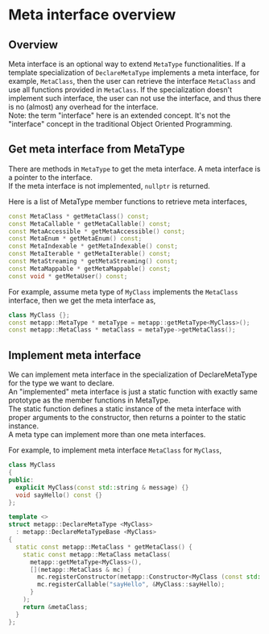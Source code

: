 [//]: # (Auto generated file, don't modify this file.)

# Meta interface overview 

## Overview

Meta interface is an optional way to extend `MetaType` functionalities. If a template specialization of `DeclareMetaType` implements a meta interface, for example, `MetaClass`, then the user can retrieve the interface `MetaClass` and use all functions provided in `MetaClass`. If the specialization doesn't implement such interface, the user can not use the interface, and thus there is no (almost) any overhead for the interface.  
Note: the term "interface" here is an extended concept. It's not the "interface" concept in the traditional Object Oriented Programming.  

## Get meta interface from MetaType

There are methods in `MetaType` to get the meta interface. A meta interface is a pointer to the interface.  
If the meta interface is not implemented, `nullptr` is returned.  

Here is a list of MetaType member functions to retrieve meta interfaces,  
```c++
const MetaClass * getMetaClass() const;
const MetaCallable * getMetaCallable() const;
const MetaAccessible * getMetaAccessible() const;
const MetaEnum * getMetaEnum() const;
const MetaIndexable * getMetaIndexable() const;
const MetaIterable * getMetaIterable() const;
const MetaStreaming * getMetaStreaming() const;
const MetaMappable * getMetaMappable() const;
const void * getMetaUser() const;
```

For example, assume meta type of `MyClass` implements the `MetaClass` interface, then we get the meta interface as,  

```c++
class MyClass {};
const metapp::MetaType * metaType = metapp::getMetaType<MyClass>();
const metapp::MetaClass * metaClass = metaType->getMetaClass();
```

## Implement meta interface

We can implement meta interface in the specialization of DeclareMetaType for the type we want to declare.  
An "implemented" meta interface is just a static function with exactly same prototype as the member functions in MetaType.  
The static function defines a static instance of the meta interface with proper arguments to the constructor, then returns a pointer to the static instance.  
A meta type can implement more than one meta interfaces.  

For example, to implement meta interface `MetaClass` for `MyClass`,  

```c++
class MyClass
{
public:
  explicit MyClass(const std::string & message) {}
  void sayHello() const {}
};

template <>
struct metapp::DeclareMetaType <MyClass>
  : metapp::DeclareMetaTypeBase <MyClass>
{
  static const metapp::MetaClass * getMetaClass() {
    static const metapp::MetaClass metaClass(
      metapp::getMetaType<MyClass>(),
      [](metapp::MetaClass & mc) {
        mc.registerConstructor(metapp::Constructor<MyClass (const std::string &)>());
        mc.registerCallable("sayHello", &MyClass::sayHello);
      }
    );
    return &metaClass;
  }
};
```